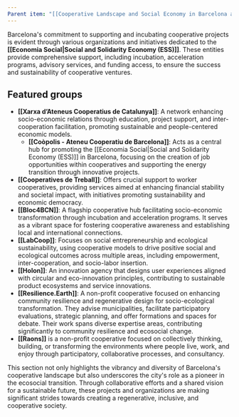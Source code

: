 ```yaml
---
Parent item: "[[Cooperative Landscape and Social Economy in Barcelona and Catalonia]]"
---
```

Barcelona's commitment to supporting and incubating cooperative projects is evident through various organizations and initiatives dedicated to the **[[Economia Social|Social and Solidarity Economy (ESS)]]**. These entities provide comprehensive support, including incubation, acceleration programs, advisory services, and funding access, to ensure the success and sustainability of cooperative ventures.

## Featured groups

- **[[Xarxa d’Ateneus Cooperatius de Catalunya]]**: A network enhancing socio-economic relations through education, project support, and inter-cooperation facilitation,  promoting sustainable and people-centered economic models.
    - **[[Coòpolis - Ateneu Cooperatiu de Barcelona]]**: Acts as a central hub for promoting the [[Economia Social|Social and Solidarity Economy (ESS)]] in Barcelona, focusing on the creation of job opportunities within cooperatives and supporting the energy transition through innovative projects.
- **[[Cooperatives de Treball]]**: Offers crucial support to worker cooperatives, providing services aimed at enhancing financial stability and societal impact, with initiatives promoting sustainability and economic democracy.
- **[[Bloc4BCN]]**: A flagship cooperative hub facilitating socio-economic transformation through incubation and acceleration programs. It serves as a vibrant space for fostering cooperative awareness and establishing local and international connections.
- **[[LabCoop]]**: Focuses on social entrepreneurship and ecological sustainability, using cooperative models to drive positive social and ecological outcomes across multiple areas, including empowerment, inter-cooperation, and socio-labor insertion.
- **[[Holon]]**: An innovation agency that designs user experiences aligned with circular and eco-innovation principles, contributing to sustainable product ecosystems and service innovations.
- **[[Resilience.Earth]]**: A non-profit cooperative focused on enhancing community resilience and regenerative design for socio-ecological transformation. They advise municipalities, facilitate participatory evaluations, strategic planning, and offer formations and spaces for debate. Their work spans diverse expertise areas, contributing significantly to community resilience and ecosocial change.
- **[[Raons]]** is a non-profit cooperative focused on collectively thinking, building, or transforming the environments where people live, work, and enjoy through participatory, collaborative processes, and consultancy.

This section not only highlights the vibrancy and diversity of Barcelona's cooperative landscape but also underscores the city's role as a pioneer in the ecosocial transition. Through collaborative efforts and a shared vision for a sustainable future, these projects and organizations are making significant strides towards creating a regenerative, inclusive, and cooperative society.